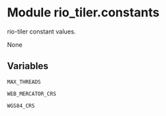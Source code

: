 # Module rio_tiler.constants

rio-tiler constant values.

None

## Variables

```python3
MAX_THREADS
```

```python3
WEB_MERCATOR_CRS
```

```python3
WGS84_CRS
```